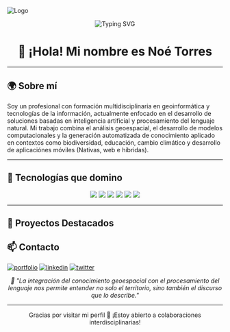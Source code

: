 
![Logo](https://cdn.pixabay.com/photo/2016/11/27/08/19/logo-1862301_1280.png)


<!-- Encabezado animado opcional -->
<p align="center">
  <img src="https://readme-typing-svg.herokuapp.com?font=Fira+Code&duration=2000&pause=1000&color=4CAF50&center=true&vCenter=true&width=600&lines=Bienvenido+a+mi+portafolio+digital;Geoinformática+%7C+IA+%7C+PLN+%7C+Web+Mapping" alt="Typing SVG" />
</p>

<h1 align="center">👋 ¡Hola! Mi nombre es Noé Torres </h1>

---

## 🌍 Sobre mí

Soy un profesional con formación multidisciplinaria en geoinformática y tecnologías de la información, actualmente enfocado en el desarrollo de soluciones basadas en inteligencia artificial y procesamiento del lenguaje natural. Mi trabajo combina el análisis geoespacial, el desarrollo de modelos computacionales y la generación automatizada de conocimiento aplicado en contextos como biodiversidad, educación, cambio climático y desarrollo de aplicaciónes móviles (Nativas, web e híbridas).

---

## 🧠 Tecnologías que domino

<p align="center">
  <img src="https://img.shields.io/badge/Python-3670A0?style=for-the-badge&logo=python&logoColor=ffdd54"/>
  <img src="https://img.shields.io/badge/QGIS-589632?style=for-the-badge&logo=qgis&logoColor=white"/>
  <img src="https://img.shields.io/badge/NLTK-76B900?style=for-the-badge&logo=python&logoColor=white"/>
  <img src="https://img.shields.io/badge/spaCy-09A3D5?style=for-the-badge"/>
  <img src="https://img.shields.io/badge/Scikit--learn-F7931E?style=for-the-badge&logo=scikit-learn&logoColor=white"/>
  <img src="https://img.shields.io/badge/GitHub-181717?style=for-the-badge&logo=github&logoColor=white"/>
</p>

---
<!-- Encabezado animado opcional 
## 📚 Formación Académica

- 🧑‍🎓 **Doctorado en Ciencias Computacionales** (En curso)  
  _Especialización en IA y PLN_  
  `Universidad [Nombre]`

- 💻 **Maestría en Tecnologías de la Información y la Comunicación**  
  `Universidad [Nombre]`

- 🌐 **Licenciatura en Geoinformática**  
  `Universidad [Nombre]`

---

## 💡 Líneas de investigación

🔬 **Procesamiento del Lenguaje Natural (PLN)** aplicado a:  
- Generación de fichas de biodiversidad  
- Resúmenes automáticos  
- Clasificación y minería de texto

🌎 **Geoinformática y Análisis Espacial**  
- Modelado territorial ante el cambio climático  
- Integración de datos espaciales con modelos de IA

📊 **Aplicaciones educativas y científicas**  
- Desarrollo de sistemas inteligentes de apoyo al aprendizaje  
- Visualización de conocimiento basado en texto y espacio

---
-->

## 🚀 Proyectos Destacados

<!-- Encabezado animado opcional 

### 🦉 Generador automático de fichas descriptivas de fauna
> IA + PLN para generar fichas informativas científicas a partir de texto estructurado

📌 **Tecnologías:** Python, spaCy, Pandas, Markdown  
📈 **Resultado:** Prototipo funcional de fichas de especies mexicanas  
🗓️ **Año:** 2024  

---

### 🌎 Análisis geoespacial del cambio climático
> Mapas interactivos de zonas afectadas por eventos climáticos

📌 **Tecnologías:** QGIS, GeoPandas, Python  
🗓️ **Año:** 2023  

---

### 🧬 Clasificador de especies basado en texto
> Algoritmo que usa descripciones textuales para clasificar organismos

📌 **Tecnologías:** Scikit-learn, Regresión Logística, PLN  
🗓️ **Año:** 2025  

---

## ✍️ Publicaciones y colaboraciones

📌 [Título de artículo 1] – *Revista o Congreso*, [Año]  
📌 [Título de artículo 2] – *Revista o Evento*, [Año]  
📌 [Poster / Taller presentado], [Año]

*(Puedes agregar enlaces a PDF, DOI o video si están disponibles)*

---
-->


## 📫 Contacto
[![portfolio](https://img.shields.io/badge/my_portfolio-000?style=for-the-badge&logo=ko-fi&logoColor=white)](https://torresgisdev.com/)
[![linkedin](https://img.shields.io/badge/linkedin-0A66C2?style=for-the-badge&logo=linkedin&logoColor=white)](https://www.linkedin.com/)
[![twitter](https://img.shields.io/badge/twitter-1DA1F2?style=for-the-badge&logo=twitter&logoColor=white)](https://twitter.com/)



<p align="center"><em>
🧭 "La integración del conocimiento geoespacial con el procesamiento del lenguaje nos permite entender no solo el territorio, sino también el discurso que lo describe."  
</em></p>

---

<p align="center">
  Gracias por visitar mi perfil 🙌 ¡Estoy abierto a colaboraciones interdisciplinarias!
</p>



